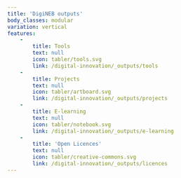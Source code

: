 ```yaml
---
title: 'DigiNEB outputs'
body_classes: modular
variation: vertical
features:
    -
        title: Tools
        text: null
        icon: tabler/tools.svg
        link: /digital-innovation/_outputs/tools
    -
        title: Projects
        text: null
        icon: tabler/artboard.svg
        link: /digital-innovation/_outputs/projects
    -
        title: E-learning
        text: null
        icon: tabler/notebook.svg
        link: /digital-innovation/_outputs/e-learning
    -
        title: 'Open Licences'
        text: null
        icon: tabler/creative-commons.svg
        link: /digital-innovation/_outputs/licences
---
```


